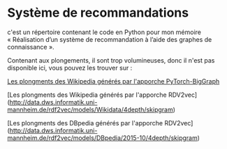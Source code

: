 # Système de recommandations
c'est un répertoire contenant le code en Python pour mon mémoire « Réalisation d’un système de recommandation à l’aide des graphes de connaissance ». 

Contenant aux plongements, il sont trop volumineuses, donc il n'est pas disponible ici, vous pouvez les trouver sur :

[Les plongments des Wikipedia générés par l'apporche PyTorch-BigGraph](https://dl.fbaipublicfiles.com/torchbiggraph/wikidata_translation_v1.tsv.gz)

[Les plongments des Wikipedia générés par l'apporche RDV2vec]
(http://data.dws.informatik.uni-mannheim.de/rdf2vec/models/Wikidata/4depth/skipgram)

[Les plongments des DBpedia générés par l'apporche RDV2vec]
(http://data.dws.informatik.uni-mannheim.de/rdf2vec/models/DBpedia/2015-10/4depth/skipgram)
